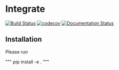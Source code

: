 # Integrate
[![Build Status](https://travis-ci.org/yang15/integrate.svg?branch=master)](https://travis-ci.org/yang15/integrate)
[![codecov](https://codecov.io/gh/yang15/integrate/branch/master/graph/badge.svg)](https://codecov.io/gh/yang15/integrate)
[![Documentation Status](https://readthedocs.org/projects/integrate-jy/badge/?version=latest)](http://integrate-jy.readthedocs.io/en/latest/?badge=latest) 
## Installation
Please run

"""
pip install -e .
"""
